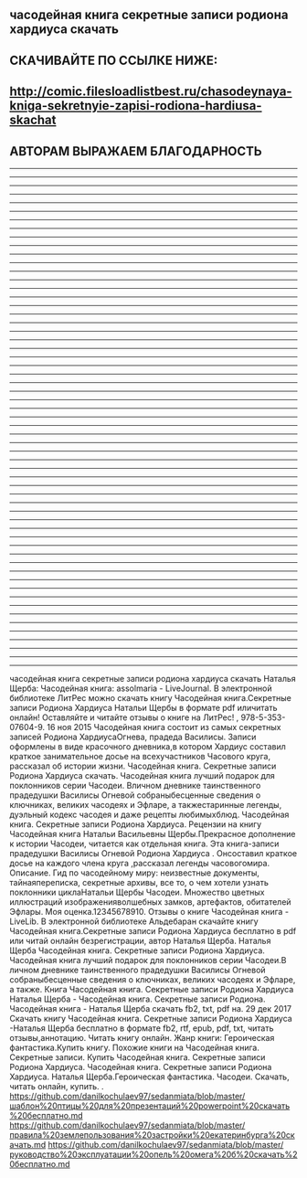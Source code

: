 часодейная книга секретные записи родиона хардиуса скачать
--------------------------------------------------
СКАЧИВАЙТЕ ПО ССЫЛКЕ НИЖЕ:
--------------------------------------------------
http://comic.filesloadlistbest.ru/chasodeynaya-kniga-sekretnyie-zapisi-rodiona-hardiusa-skachat
--------------------------------------------------
АВТОРАМ ВЫРАЖАЕМ БЛАГОДАРНОСТЬ
--------------------------------------------------
--------------------------------------------------
--------------------------------------------------
--------------------------------------------------
--------------------------------------------------
--------------------------------------------------
--------------------------------------------------
--------------------------------------------------
--------------------------------------------------
--------------------------------------------------
--------------------------------------------------
--------------------------------------------------
--------------------------------------------------
--------------------------------------------------
--------------------------------------------------
--------------------------------------------------
--------------------------------------------------
--------------------------------------------------
--------------------------------------------------
--------------------------------------------------
--------------------------------------------------
--------------------------------------------------
--------------------------------------------------
--------------------------------------------------
--------------------------------------------------
--------------------------------------------------
--------------------------------------------------
--------------------------------------------------
--------------------------------------------------
--------------------------------------------------
--------------------------------------------------
--------------------------------------------------
--------------------------------------------------
--------------------------------------------------
--------------------------------------------------
--------------------------------------------------
--------------------------------------------------
--------------------------------------------------
--------------------------------------------------
--------------------------------------------------
--------------------------------------------------
--------------------------------------------------
--------------------------------------------------
--------------------------------------------------
--------------------------------------------------
--------------------------------------------------
--------------------------------------------------
--------------------------------------------------
--------------------------------------------------
--------------------------------------------------
--------------------------------------------------
--------------------------------------------------
--------------------------------------------------
--------------------------------------------------
--------------------------------------------------
--------------------------------------------------
--------------------------------------------------
--------------------------------------------------
--------------------------------------------------
--------------------------------------------------
часодейная книга секретные записи родиона хардиуса скачать Наталья Щерба: Часодейная книга: assolmaria - LiveJournal. В электронной библиотеке ЛитРес можно скачать книгу Часодейная книга.Секретные записи Родиона Хардиуса Натальи Щербы в формате pdf иличитать онлaйн! Оставляйте и читайте отзывы о книге на ЛитРес! , 978-5-353-07604-9. 16 ноя 2015  Часодейная книга состоит из самых секретных записей Родиона ХардиусаОгнева, прадеда Василисы. Записи оформлены в виде красочного дневника,в котором Хардиус составил краткое занимательное досье на всехучастников Часового круга, рассказал об истории жизни. Часодейная книга. Секретные записи Родиона Хардиуса скачать. Часодейная книга  лучший подарок для поклонников серии Часодеи. Вличном дневнике таинственного прадедушки Василисы Огневой собраныбесценные сведения о ключниках, великих часодеях и Эфларе, а такжестаринные легенды, дуэльный кодекс часодея и даже рецепты любимыхблюд. Часодейная книга. Секретные записи Родиона Хардиуса. Рецензии на книгу Часодейная книга Натальи Васильевны Щербы.Прекрасное дополнение к истории Часодеи, читается как отдельная книга. Эта книга-записи прадедушки Василисы Огневой Родиона Хардиуса . Онсоставил краткое досье на каждого члена круга ,рассказал легенды часовогомира. Описание. Гид по часодейному миру: неизвестные документы, тайнаяпереписка, секретные архивы, все то, о чем хотели узнать поклонники циклаНатальи Щербы Часодеи. Множество цветных иллюстраций изображенияволшебных замков, артефактов, обитателей Эфлары. Моя оценка.12345678910. Отзывы о книге Часодейная книга - LiveLib. В электронной библиотеке Альдебаран скачайте книгу Часодейная книга.Секретные записи Родиона Хардиуса бесплатно в pdf или читай онлайн безрегистрации, автор Наталья Щерба. Наталья Щерба  Часодейная книга. Секретные записи Родиона Хардиуса. Часодейная книга  лучший подарок для поклонников серии Часодеи.В личном дневнике таинственного прадедушки Василисы Огневой собраныбесценные сведения о ключниках, великих часодеях и Эфларе, а также. Книга Часодейная книга. Секретные записи Родиона Хардиуса
Наталья Щерба - Часодейная книга. Секретные записи Родиона. Часодейная книга - Наталья Щерба скачать fb2, txt, pdf на. 29 дек 2017  Скачать книгу Часодейная книга. Секретные записи Родиона Хардиуса -Наталья Щерба бесплатно в формате fb2, rtf, epub, pdf, txt, читать отзывы,аннотацию. Читать книгу онлайн. Жанр книги: Героическая фантастика.Купить книгу. Похожие книги на Часодейная книга. Секретные записи. Купить Часодейная книга. Секретные записи Родиона Хардиуса. Часодейная книга. Секретные записи Родиона Хардиуса. Наталья Щерба.Героическая фантастика. Часодеи. Скачать, читать онлайн, купить. .
https://github.com/danilkochulaev97/sedanmiata/blob/master/шаблон%20птицы%20для%20презентаций%20powerpoint%20скачать%20бесплатно.md
https://github.com/danilkochulaev97/sedanmiata/blob/master/правила%20землепользования%20застройки%20екатеринбурга%20скачать.md
https://github.com/danilkochulaev97/sedanmiata/blob/master/руководство%20эксплуатации%20опель%20омега%20б%20скачать%20бесплатно.md